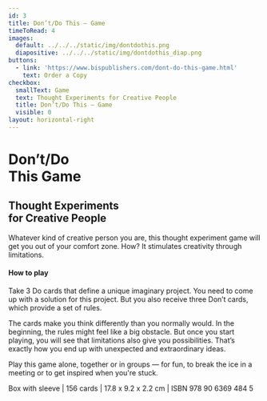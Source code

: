 ```yaml
---
id: 3
title: Don’t/Do This — Game
timeToRead: 4
images:
  default: ../../../static/img/dontdothis.png
  diapositive: ../../../static/img/dontdothis_diap.png
buttons:
  - link: 'https://www.bispublishers.com/dont-do-this-game.html'
    text: Order a Copy
checkbox:
  smallText: Game
  text: Thought Experiments for Creative People
  title: Don’t/Do This — Game
  visible: 0
layout: horizontal-right
---
```

# Don’t<strong>/</strong>Do<br>This <strong>Game</strong>

## Thought Experiments<br>for Creative People

Whatever kind of creative person you are, this thought experiment game will get you out of your comfort zone. How? It stimulates creativity through limitations. 

#### How to play

Take 3 Do cards that define a unique imaginary project. You need to come up with a solution for this project. But you also receive three Don’t cards, which provide a set of rules.

The cards make you think differently than you normally would. In the beginning, the rules might feel like a big obstacle. But once you start playing, you will see that limitations also give you possibilities. That’s exactly how you end up with unexpected and extraordinary ideas.

Play this game alone, together or in groups — for fun, to break the ice in a meeting or to get inspired when you're stuck.

Box with sleeve | 156 cards | 17.8 x 9.2 x 2.2 cm | ISBN 978 90 6369 484 5
